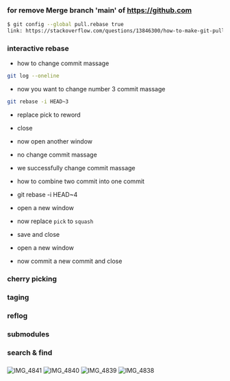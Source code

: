 ### for remove Merge branch 'main' of https://github.com
```sh
$ git config --global pull.rebase true
link: https://stackoverflow.com/questions/13846300/how-to-make-git-pull-use-rebase-by-default-for-all-my-repositories
```


### interactive rebase 
- how to change commit massage 

```bash
git log --oneline
```
- now you want to change number 3 commit massage 

```bash
git rebase -i HEAD~3
```

- replace pick to reword

- close 
- now open another window

- no change commit massage 

- we successfully change commit massage 
- how to combine two commit into one commit 

- git rebase -i HEAD~4
- open a new window

- now replace `pick` to `squash`

- save and close 
- open a new window 

- now commit a new commit and close 

### cherry picking






### taging




### reflog




### submodules




### search & find




### 
### 



![IMG_4841](https://user-images.githubusercontent.com/58136550/143461142-042e332b-9fd5-48a0-8e76-ee357678ae14.JPG)
![IMG_4840](https://user-images.githubusercontent.com/58136550/143461162-42eff790-cb6d-44a8-b96e-0bbfda0277c5.JPG)
![IMG_4839](https://user-images.githubusercontent.com/58136550/143461174-49373b61-6207-46ca-8072-57d78dc5d197.JPG)
![IMG_4838](https://user-images.githubusercontent.com/58136550/143461182-34c522f2-1a50-4346-be77-73fbd857b6f0.JPG)
